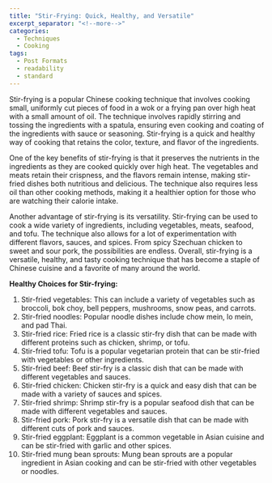 ```yaml
---
title: "Stir-Frying: Quick, Healthy, and Versatile"
excerpt_separator: "<!--more-->"
categories:
  - Techniques
  - Cooking
tags:
  - Post Formats
  - readability
  - standard
---
```


Stir-frying is a popular Chinese cooking technique that involves cooking small, uniformly cut pieces of food in a wok or a frying pan over high heat with a small amount of oil. The technique involves rapidly stirring and tossing the ingredients with a spatula, ensuring even cooking and coating of the ingredients with sauce or seasoning. Stir-frying is a quick and healthy way of cooking that retains the color, texture, and flavor of the ingredients.

<!--more-->

One of the key benefits of stir-frying is that it preserves the nutrients in the ingredients as they are cooked quickly over high heat. The vegetables and meats retain their crispness, and the flavors remain intense, making stir-fried dishes both nutritious and delicious. The technique also requires less oil than other cooking methods, making it a healthier option for those who are watching their calorie intake.

Another advantage of stir-frying is its versatility. Stir-frying can be used to cook a wide variety of ingredients, including vegetables, meats, seafood, and tofu. The technique also allows for a lot of experimentation with different flavors, sauces, and spices. From spicy Szechuan chicken to sweet and sour pork, the possibilities are endless. Overall, stir-frying is a versatile, healthy, and tasty cooking technique that has become a staple of Chinese cuisine and a favorite of many around the world.

**Healthy Choices for Stir-frying:**

1. Stir-fried vegetables: This can include a variety of vegetables such as broccoli, bok choy, bell peppers, mushrooms, snow peas, and carrots.
2. Stir-fried noodles: Popular noodle dishes include chow mein, lo mein, and pad Thai.
3. Stir-fried rice: Fried rice is a classic stir-fry dish that can be made with different proteins such as chicken, shrimp, or tofu.
4. Stir-fried tofu: Tofu is a popular vegetarian protein that can be stir-fried with vegetables or other ingredients.
5. Stir-fried beef: Beef stir-fry is a classic dish that can be made with different vegetables and sauces.
6. Stir-fried chicken: Chicken stir-fry is a quick and easy dish that can be made with a variety of sauces and spices.
7. Stir-fried shrimp: Shrimp stir-fry is a popular seafood dish that can be made with different vegetables and sauces.
8. Stir-fried pork: Pork stir-fry is a versatile dish that can be made with different cuts of pork and sauces.
9. Stir-fried eggplant: Eggplant is a common vegetable in Asian cuisine and can be stir-fried with garlic and other spices.
10. Stir-fried mung bean sprouts: Mung bean sprouts are a popular ingredient in Asian cooking and can be stir-fried with other vegetables or noodles.
